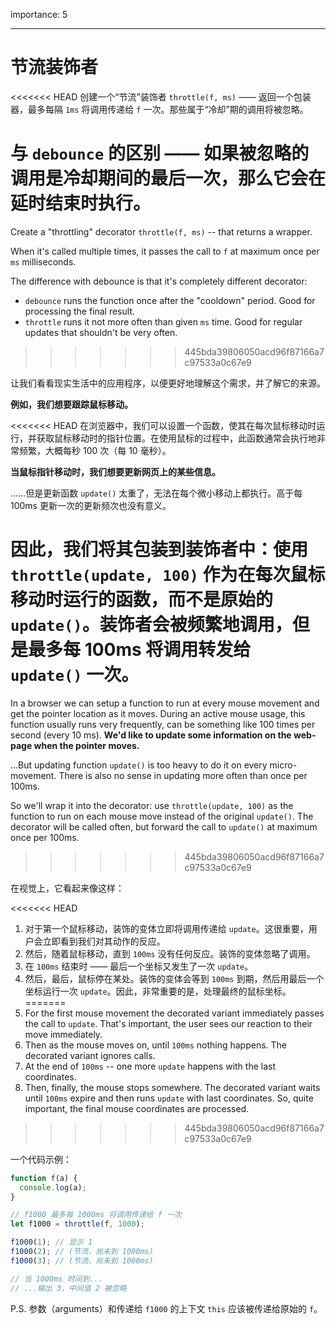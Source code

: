 importance: 5

---

# 节流装饰者

<<<<<<< HEAD
创建一个“节流”装饰者 `throttle(f, ms)` —— 返回一个包装器，最多每隔 `1ms` 将调用传递给 `f` 一次。那些属于“冷却”期的调用将被忽略。

**与 `debounce` 的区别 —— 如果被忽略的调用是冷却期间的最后一次，那么它会在延时结束时执行。**
=======
Create a "throttling" decorator `throttle(f, ms)` -- that returns a wrapper.

When it's called multiple times, it passes the call to `f` at maximum once per `ms` milliseconds. 

The difference with debounce is that it's completely different decorator:
- `debounce` runs the function once after the "cooldown" period. Good for processing the final result.
- `throttle` runs it not more often than given `ms` time. Good for regular updates that shouldn't be very often.
>>>>>>> 445bda39806050acd96f87166a7c97533a0c67e9

让我们看看现实生活中的应用程序，以便更好地理解这个需求，并了解它的来源。

**例如，我们想要跟踪鼠标移动。**

<<<<<<< HEAD
在浏览器中，我们可以设置一个函数，使其在每次鼠标移动时运行，并获取鼠标移动时的指针位置。在使用鼠标的过程中，此函数通常会执行地非常频繁，大概每秒 100 次（每 10 毫秒）。

**当鼠标指针移动时，我们想要更新网页上的某些信息。**

……但是更新函数 `update()` 太重了，无法在每个微小移动上都执行。高于每 100ms 更新一次的更新频次也没有意义。

因此，我们将其包装到装饰者中：使用 `throttle(update, 100)` 作为在每次鼠标移动时运行的函数，而不是原始的 `update()`。装饰者会被频繁地调用，但是最多每 100ms 将调用转发给 `update()` 一次。
=======
In a browser we can setup a function to run at every mouse movement and get the pointer location as it moves. During an active mouse usage, this function usually runs very frequently, can be something like 100 times per second (every 10 ms).
**We'd like to update some information on the web-page when the pointer moves.**

...But updating function `update()` is too heavy to do it on every micro-movement. There is also no sense in updating more often than once per 100ms.

So we'll wrap it into the decorator: use `throttle(update, 100)` as the function to run on each mouse move instead of the original `update()`. The decorator will be called often, but forward the call to `update()` at maximum once per 100ms.
>>>>>>> 445bda39806050acd96f87166a7c97533a0c67e9

在视觉上，它看起来像这样：

<<<<<<< HEAD
1. 对于第一个鼠标移动，装饰的变体立即将调用传递给 `update`。这很重要，用户会立即看到我们对其动作的反应。
2. 然后，随着鼠标移动，直到 `100ms` 没有任何反应。装饰的变体忽略了调用。
3. 在 `100ms` 结束时 —— 最后一个坐标又发生了一次 `update`。
4. 然后，最后，鼠标停在某处。装饰的变体会等到 `100ms` 到期，然后用最后一个坐标运行一次 `update`。因此，非常重要的是，处理最终的鼠标坐标。
=======
1. For the first mouse movement the decorated variant immediately passes the call to `update`. That's important, the user sees our reaction to their move immediately.
2. Then as the mouse moves on, until `100ms` nothing happens. The decorated variant ignores calls.
3. At the end of `100ms` -- one more `update` happens with the last coordinates.
4. Then, finally, the mouse stops somewhere. The decorated variant waits until `100ms` expire and then runs `update` with last coordinates. So, quite important, the final mouse coordinates are processed.
>>>>>>> 445bda39806050acd96f87166a7c97533a0c67e9

一个代码示例：

```js
function f(a) {
  console.log(a);
}

// f1000 最多每 1000ms 将调用传递给 f 一次
let f1000 = throttle(f, 1000);

f1000(1); // 显示 1
f1000(2); // (节流，尚未到 1000ms)
f1000(3); // (节流，尚未到 1000ms)

// 当 1000ms 时间到...
// ...输出 3，中间值 2 被忽略
```

P.S. 参数（arguments）和传递给 `f1000` 的上下文 `this` 应该被传递给原始的 `f`。
